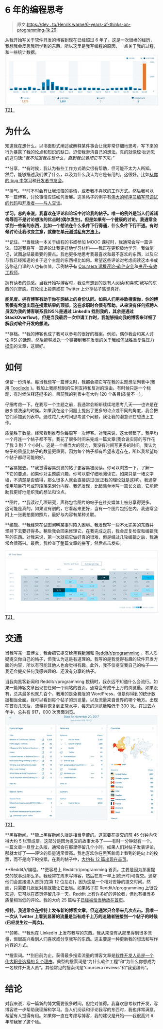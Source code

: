 # 6 年的编程思考

> 原文:[https://dev . to/Henrik warne/6-years-of-thinks-on-programming-1k 29](https://dev.to/henrikwarne/6-years-of-thoughts-on-programming-1k29)

从我开始写关于软件开发的博客到现在已经超过 6 年了。这是一次很棒的经历，我想我会反思我所学到的东西。所以这里是我写编程的原因，一点关于我的过程，和一些统计数据。[![](img/1a9113563e13f0b739951f0d8a1a679d.png)T2】](https://henrikwarne1.files.wordpress.com/2017/11/stats1.png)

# 为什么

知道我在想什么。以书面形式阐述或解释某件事会让我非常仔细地思考。写下来的行为暴露了我的论点和知识的缺口，迫使我澄清自己的想法。真的就像琼·狄迪恩的这句话:*“我不知道我在想什么，直到我试着把它写下来。”*

**分享。**有时候，我认为有些工作方式确实很有帮助，但可能不太为人所知。然后，能够描述我们做了什么，以及为什么我认为它是有用的，这很好。比如[从你的 bug 中学习](https://henrikwarne.com/2016/04/28/learning-from-your-bugs/)和[开发者书友会](https://henrikwarne.com/2016/11/08/developer-book-club/)。

**排气。**时不时会有让我烦恼的事情，或者我不喜欢的工作方式。然后我可以写一篇博客，讨论事情应该如何发展。这类帖子的例子有[伟大的程序员编写可调试的代码](https://henrikwarne.com/2013/05/05/great-programmers-write-debuggable-code/)和[开发者——与人交谈](https://dev.to/henrikwarne/developers--talk-to-people-3dkm-temp-slug-9938838)。

**学习。总的来说，我喜欢在评论和论坛中讨论我的帖子。唯一的例外是当人们诉诸侮辱而不是讨论想法的优点时(偶尔发生)。但是如果有一个健康的讨论，我通常会学到一些新的东西，比如一个想法在什么条件下行得通，什么条件下行不通。有时候讨论让我改变主意，就像在[单元测试私有方法](https://henrikwarne.com/2014/02/09/unit-testing-private-methods/)上。**

**记住。**当我读一本关于编程的书或参加 MOOC 课程时，我通常会写一篇评论。知道我将写一篇评论让我更好地学习材料——我正在更积极地学习。我做笔记，试图总结最重要的要点。我也更多地思考我最喜欢和最不喜欢的东西，以及它与我已经知道的关于这个主题的东西相比如何。希望这些评论对考虑阅读这本书或选修这门课的人也有价值。示例帖子有 [Coursera 课程评论-软件安全](https://henrikwarne.com/2015/10/20/coursera-course-review-software-security/)和[书评-有效工程师](https://henrikwarne.com/2017/01/15/book-review-the-effective-engineer/)。

拥有读者的快感。当我开始写博客时，我没有想到的是有人阅读(和喜欢)我写的东西的兴奋感。在论坛上投票或在 Twitter 上分享帖子感觉真好。

**能见度。拥有博客有助于你在网络上的身份认同。如果人们用谷歌搜索你，你的博客很有希望出现在搜索结果的顶部。这在求职时会很有帮助。从来没有任何招聘人员因为我的博客联系我(95%是通过 LinkedIn 找到我的，其余是通过 StackOverflow)。但是当我最后一次申请工作时，我能够指向我的博客来详细了解我对软件开发的想法。**

**存档。**我的博客也成了我可以参考的很好的档案。例如，偶尔我会和某人讨论 RSI 的话题。然后能够发送一个链接到我在[发表的关于我如何战胜重复性压力损伤](https://henrikwarne.com/2012/02/18/how-i-beat-rsi/)的文章，这很好。

# 如何

保留一份清单。每当我想写一篇博文时，我都会把它写在我的主题想法列表中(我用 [Toodledo](https://www.toodledo.com) )。我加上我能想到的任何支持和反对的理由。有时候只是一个标题，有时候注释还挺多的。目前我的列表中有大约 120 个条目(质量不一)。

仔细考虑一下。在我写一个主题之前，我通常会断断续续地思考几天——也许是在散步或洗澡的时候。如果我在这个问题上提出了更多的论点或不同的角度，我会把它们添加到列表中。通过花几天时间思考这个问题，我让我的潜意识在想法上工作。

质量胜于数量。经常看到推荐你每周写一次博客。对我来说，这太频繁了。我平均一个月连一个帖子都不写。我花了很多时间来完成一篇文章(我会说实际的写作花了我 3 到 7 个小时)。这是一个相当大的努力，我没有时间写更多的时间。我认为帖子的质量比帖子的数量更重要。因为每个帖子都有希望永远存在，所以我希望每个帖子都尽可能的好。

**容易撇去。**我觉得容易浏览的帖子更容易被阅读。你可以浏览一下，了解一下它的要点。如果你对主题感兴趣，你可以更仔细地阅读它。如果只是一堵文字墙，不清楚是否值得，那么很多人就会直接跳过(反正我的理论就是这样)。我通常使用项目符号或短段落来划分内容。我还发现，比起简单地写一篇长文章，它能帮助我更好地组织我的想法和论点。

**图片。**我读过几项研究，声称包含图片的帖子在社交媒体上被分享得更多。这可能是真的。如果没有别的，它看起来更好，当有一个图片包括在内。我通常会附上一张我拍摄的照片，最好与内容有某种关联。

**编辑。**我经常在试图阐明某事时陷入困境。我发现写一些不太完美的东西并坚持下去要好得多。稍后我会回来修理它。在我完成之前，我会反复检查和编辑我写的东西。对我来说，第一次就把它做好真的很难，但是经过几轮编辑之后，我通常会很高兴。最后，我检查了整篇文章的拼写，然后点击发布。

[![](img/8dec195768ba20ef176e849a2117ae13.png)T2】](https://henrikwarne1.files.wordpress.com/2017/11/stats3.png)

# 交通

当我写完一篇博文，我会把它提交给[黑客新闻](https://news.ycombinator.com/news)和 [Reddit/r/programming](https://www.reddit.com/r/programming/) 。有人质疑提交你自己的帖子，但我认为这是有道理的。我写的是我觉得有趣的软件开发方面的内容，所以有可能其他人也会觉得有趣。此外，我不仅提交我自己的帖子——我还会提交任何我感兴趣的、还没有分享的帖子。

当我向黑客新闻和 Reddit/r/programming 投稿时，我永远不知道什么会流行。如果一篇博客文章出现在任何一个网站的首页，通常会有成千上万的浏览量。如果没有，总共最多也就几百个。我用的是免费版的 WordPress，但是你得到的统计数据相当全面。我可以看到每个帖子的浏览量，以及流量来自世界的哪个地方。出现在首页几天后，流量将恢复到正常水平，每天的浏览量略低于 300 次。在过去六年中，总共有 917，000 次页面浏览。[![](img/e61efe311e57c75b107fd15512458dc7.png)T2】](https://henrikwarne1.files.wordpress.com/2017/11/stats2.png)

**黑客新闻。**能上黑客新闻头版是相当辛苦的。这需要在提交的前 45 分钟内获得大约 5 张赞成票。这部分是因为提交的故事太多了——有时一分钟就有一个。一篇文章一旦登上头版，通常会在那里停留几个小时。如果人们对帖子发表评论，那就太好了——评论的质量通常很高。我也喜欢你在黑客新闻上看到的是向上的投票，而不是向下的投票。在我的帖子中，[大约有 12 篇出现在首页](https://hn.algolia.com/?query=henrikwarne.com&sort=byPopularity&prefix&page=0&dateRange=all&type=story)。

**Reddit/r/编程。**更容易上 Reddit/r/programming 首页，主要是因为那里提交的故事没那么多。我经常在周末写博客，然后在周一早上(欧洲时间)提交。通常他们会直接进入首页(在第 12 位左右)，因为这是一个相对安静的提交时间。然而，只需要几张反对票就能让它出局。如果帖子在 Reddit/r/programming 上很受欢迎，它可以在首页停留几乎一天。Reddit 上有许多好的评论者，但也有相当多质量相当低的评论。我的大约 25 篇帖子[已经被恰当地放在首页](https://www.reddit.com/search?q=site%3Ahenrikwarne.com&sort=top)。

**推特。我通常会在推特上发布新的博客文章，但这通常只会带来几次点击。我唯一一次从 Twitter 上看到显著的流量是当有成千上万的追随者链接到一个帖子的时候(已经发生过一两次)。**

**领英。**我也在 LinkedIn 上发布我写的东西。我从来没有从那里得到很多流量，但很高兴看到人们喜欢或分享我写的东西。这主要是一种更新我的想法和写作内容的方式。

**搜索词。**到目前为止，获得最多搜索流量的博客文章是[软件开发人员是一个伟大职业选择的 5 个理由](https://henrikwarne.com/2014/12/08/5-reasons-why-software-developer-is-a-great-career-choice/)。典型的搜索词是“为什么软件工程”和“为什么你想成为一名软件开发人员”。其他常见的搜索词是“coursera reviews”和“我爱编码”。

# 结论

对我来说，写一篇新的博文需要很多时间。但绝对值得。我喜欢思考软件开发，写博客进一步帮助我理解和学习。当人们阅读和评论我写的东西时，我也非常满意。希望有人觉得有用。如果你一直在考虑写博客，我的建议是开始——我很高兴 6 年前我冒了这个险。